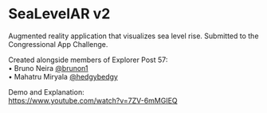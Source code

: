 # SeaLevelAR   v2

Augmented reality application that visualizes sea level rise.
Submitted to the Congressional App Challenge.

Created alongside members of Explorer Post 57: <br>
• Bruno Neira [@brunon1](https://github.com/brunon1) <br>
• Mahatru Miryala [@hedgybedgy](https://github.com/hedgybedgy)

Demo and Explanation:<br>
https://www.youtube.com/watch?v=7ZV-6mMGIEQ
